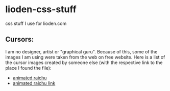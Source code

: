 # lioden-css-stuff
css stuff I use for lioden.com


## Cursors:
I am no designer, artist or "graphical guru". Because of this, some of the images I am using were taken from the web on free website. Here is a list of the cursor images created by someone else (with the respective link to the place I found the file): 
* [animated raichu](http://www.rw-designer.com/cursor-detail/139242)
* [animated raichu link](http://www.rw-designer.com/cursor-detail/139341)
